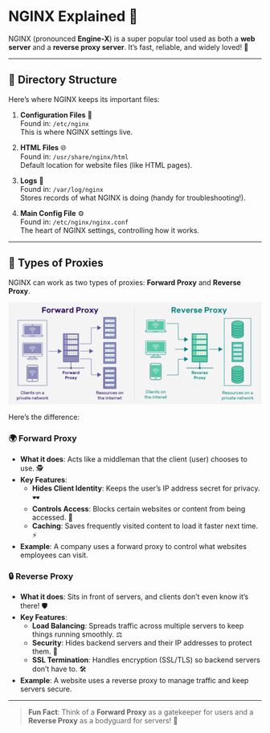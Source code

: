 # NGINX Explained 🚀

NGINX (pronounced **Engine-X**) is a super popular tool used as both a **web server** and a **reverse proxy server**. It’s fast, reliable, and widely loved! 🌟

---

## 📂 Directory Structure
Here’s where NGINX keeps its important files:

1. **Configuration Files** 📝  
   Found in: `/etc/nginx`  
   This is where NGINX settings live.

2. **HTML Files** 🌐  
   Found in: `/usr/share/nginx/html`  
   Default location for website files (like HTML pages).

3. **Logs** 📜  
   Found in: `/var/log/nginx`  
   Stores records of what NGINX is doing (handy for troubleshooting!).

4. **Main Config File** ⚙️  
   Found in: `/etc/nginx/nginx.conf`  
   The heart of NGINX settings, controlling how it works.

---

## 🔄 Types of Proxies
NGINX can work as two types of proxies: **Forward Proxy** and **Reverse Proxy**. 

![alt text](proxy.png)


Here’s the difference:

### 🌍 Forward Proxy
- **What it does**: Acts like a middleman that the client (user) chooses to use. 🕵️  
- **Key Features**:  
  - **Hides Client Identity**: Keeps the user’s IP address secret for privacy. 🕶️  
  - **Controls Access**: Blocks certain websites or content from being accessed. 🚫  
  - **Caching**: Saves frequently visited content to load it faster next time. ⚡  
- **Example**: A company uses a forward proxy to control what websites employees can visit.

### 🔒 Reverse Proxy
- **What it does**: Sits in front of servers, and clients don’t even know it’s there! 🛡️  
- **Key Features**:  
  - **Load Balancing**: Spreads traffic across multiple servers to keep things running smoothly. ⚖️  
  - **Security**: Hides backend servers and their IP addresses to protect them. 🔐  
  - **SSL Termination**: Handles encryption (SSL/TLS) so backend servers don’t have to. 🛠️  
- **Example**: A website uses a reverse proxy to manage traffic and keep servers secure.

---

> **Fun Fact**: Think of a **Forward Proxy** as a gatekeeper for users and a **Reverse Proxy** as a bodyguard for servers! 🏰

